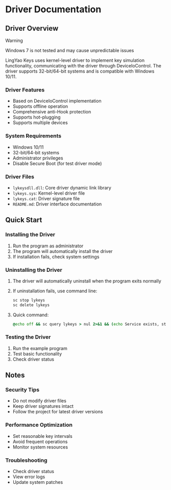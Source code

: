 # Driver Documentation

## Driver Overview

> [!WARNING]
> Windows 7 is not tested and may cause unpredictable issues

LingYao Keys uses kernel-level driver to implement key simulation functionality, communicating with the driver through DeviceIoControl. The driver supports 32-bit/64-bit systems and is compatible with Windows 10/11.

### Driver Features
- Based on DeviceIoControl implementation
- Supports offline operation
- Comprehensive anti-Hook protection
- Supports hot-plugging
- Supports multiple devices

### System Requirements
- Windows 10/11
- 32-bit/64-bit systems
- Administrator privileges
- Disable Secure Boot (for test driver mode)

### Driver Files
- `lykeysdll.dll`: Core driver dynamic link library
- `lykeys.sys`: Kernel-level driver file
- `lykeys.cat`: Driver signature file
- `README.md`: Driver interface documentation

## Quick Start

### Installing the Driver
1. Run the program as administrator
2. The program will automatically install the driver
3. If installation fails, check system settings

### Uninstalling the Driver
1. The driver will automatically uninstall when the program exits normally
2. If uninstallation fails, use command line:
   ```cmd
   sc stop lykeys
   sc delete lykeys
   ```

3. Quick command:
   ```cmd
   @echo off && sc query lykeys > nul 2>&1 && (echo Service exists, stopping... && sc stop lykeys > nul 2>&1 && timeout /t 2 /nobreak > nul && sc delete lykeys > nul 2>&1 && echo Service deleted successfully && exit) || (echo Service does not exist && exit)
   ```

### Testing the Driver
1. Run the example program
2. Test basic functionality
3. Check driver status

## Notes

### Security Tips
- Do not modify driver files
- Keep driver signatures intact
- Follow the project for latest driver versions

### Performance Optimization
- Set reasonable key intervals
- Avoid frequent operations
- Monitor system resources

### Troubleshooting
- Check driver status
- View error logs
- Update system patches 
